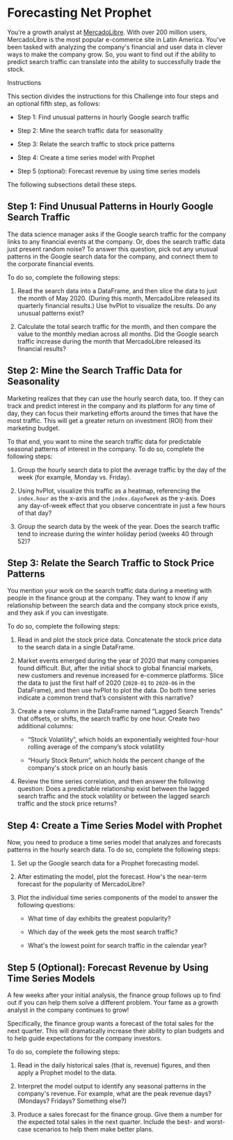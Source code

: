 

# Forecasting Net Prophet

You’re a growth analyst at [MercadoLibre](http://investor.mercadolibre.com/investor-relations). With over 200 million users, MercadoLibre is the most popular e-commerce site in Latin America. You've been tasked with analyzing the company's financial and user data in clever ways to make the company grow. So, you want to find out if the ability to predict search traffic can translate into the ability to successfully trade the stock.

Instructions

This section divides the instructions for this Challenge into four steps and an optional fifth step, as follows:

* Step 1: Find unusual patterns in hourly Google search traffic

* Step 2: Mine the search traffic data for seasonality

* Step 3: Relate the search traffic to stock price patterns

* Step 4: Create a time series model with Prophet

* Step 5 (optional): Forecast revenue by using time series models

The following subsections detail these steps.

## Step 1: Find Unusual Patterns in Hourly Google Search Traffic

The data science manager asks if the Google search traffic for the company links to any financial events at the company. Or, does the search traffic data just present random noise? To answer this question, pick out any unusual patterns in the Google search data for the company, and connect them to the corporate financial events.

To do so, complete the following steps:

1. Read the search data into a DataFrame, and then slice the data to just the month of May 2020. (During this month, MercadoLibre released its quarterly financial results.) Use hvPlot to visualize the results. Do any unusual patterns exist?

2. Calculate the total search traffic for the month, and then compare the value to the monthly median across all months. Did the Google search traffic increase during the month that MercadoLibre released its financial results?

## Step 2: Mine the Search Traffic Data for Seasonality

Marketing realizes that they can use the hourly search data, too. If they can track and predict interest in the company and its platform for any time of day, they can focus their marketing efforts around the times that have the most traffic. This will get a greater return on investment (ROI) from their marketing budget.

To that end, you want to mine the search traffic data for predictable seasonal patterns of interest in the company. To do so, complete the following steps:

1. Group the hourly search data to plot the average traffic by the day of the week (for example, Monday vs. Friday).

2. Using hvPlot, visualize this traffic as a heatmap, referencing the `index.hour` as the x-axis and the `index.dayofweek` as the y-axis. Does any day-of-week effect that you observe concentrate in just a few hours of that day?

3. Group the search data by the week of the year. Does the search traffic tend to increase during the winter holiday period (weeks 40 through 52)?

## Step 3: Relate the Search Traffic to Stock Price Patterns

You mention your work on the search traffic data during a meeting with people in the finance group at the company. They want to know if any relationship between the search data and the company stock price exists, and they ask if you can investigate.

To do so, complete the following steps:

1. Read in and plot the stock price data. Concatenate the stock price data to the search data in a single DataFrame.

2. Market events emerged during the year of 2020 that many companies found difficult. But, after the initial shock to global financial markets, new customers and revenue increased for e-commerce platforms. Slice the data to just the first half of 2020 (`2020-01` to `2020-06` in the DataFrame), and then use hvPlot to plot the data. Do both time series indicate a common trend that’s consistent with this narrative?

3. Create a new column in the DataFrame named “Lagged Search Trends” that offsets, or shifts, the search traffic by one hour. Create two additional columns:

    * “Stock Volatility”, which holds an exponentially weighted four-hour rolling average of the company’s stock volatility

    * “Hourly Stock Return”, which holds the percent change of the company's stock price on an hourly basis

4. Review the time series correlation, and then answer the following question: Does a predictable relationship exist between the lagged search traffic and the stock volatility or between the lagged search traffic and the stock price returns?

## Step 4: Create a Time Series Model with Prophet

Now, you need to produce a time series model that analyzes and forecasts patterns in the hourly search data. To do so, complete the following steps:

1. Set up the Google search data for a Prophet forecasting model.

2. After estimating the model, plot the forecast. How's the near-term forecast for the popularity of MercadoLibre?

3. Plot the individual time series components of the model to answer the following questions:

    * What time of day exhibits the greatest popularity?

    * Which day of the week gets the most search traffic?

    * What's the lowest point for search traffic in the calendar year?

## Step 5 (Optional): Forecast Revenue by Using Time Series Models

A few weeks after your initial analysis, the finance group follows up to find out if you can help them solve a different problem. Your fame as a growth analyst in the company continues to grow!

Specifically, the finance group wants a forecast of the total sales for the next quarter. This will dramatically increase their ability to plan budgets and to help guide expectations for the company investors.

To do so, complete the following steps:

1. Read in the daily historical sales (that is, revenue) figures, and then apply a Prophet model to the data.

2. Interpret the model output to identify any seasonal patterns in the company's revenue. For example, what are the peak revenue days? (Mondays? Fridays? Something else?)

3. Produce a sales forecast for the finance group. Give them a number for the expected total sales in the next quarter. Include the best- and worst-case scenarios to help them make better plans.
